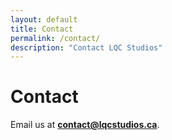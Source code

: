 ```yaml
---
layout: default
title: Contact
permalink: /contact/
description: "Contact LQC Studios"
---
```



# Contact


Email us at **[contact@lqcstudios.ca](mailto:contact@lqcstudios.ca)**.
